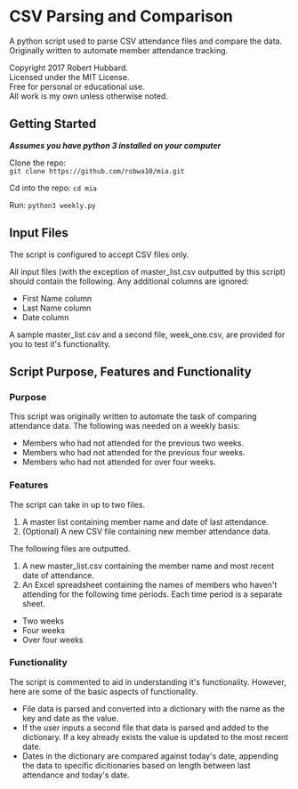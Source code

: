 # CSV Parsing and Comparison

A python script used to parse CSV attendance files and compare the data. Originally written to automate member attendance tracking.

Copyright 2017 Robert Hubbard.  
Licensed under the MIT License.  
Free for personal or educational use.  
All work is my own unless otherwise noted.

## Getting Started

**_Assumes you have python 3 installed on your computer_**  

Clone the repo:  
`git clone https://github.com/robwa10/mia.git`  

Cd into the repo: `cd mia`  

Run: `python3 weekly.py`

## Input Files  
The script is configured to accept CSV files only.  

All input files (with the exception of master_list.csv outputted by this script) should contain the following. Any additional columns are ignored:
- First Name column  
- Last Name column  
- Date column  

A sample master_list.csv and a second file, week_one.csv, are provided for you to test it's functionality.

## Script Purpose, Features and Functionality  

### Purpose
This script was originally written to automate the task of comparing attendance data. The following was needed on a weekly basis:  
- Members who had not attended for the previous two weeks.
- Members who had not attended for the previous four weeks.
- Members who had not attended for over four weeks.  

### Features  
The script can take in up to two files.
1. A master list containing member name and date of last attendance.
2. (Optional) A new CSV file containing new member attendance data.  

The following files are outputted.
1. A new master_list.csv containing the member name and most recent date of attendance.  
2. An Excel spreadsheet containing the names of members who haven't attending for the following time periods. Each time period is a separate sheet.
 - Two weeks
 - Four weeks  
 - Over four weeks


### Functionality  
The script is commented to aid in understanding it's functionality. However, here are some of the basic aspects of functionality.


- File data is parsed and converted into a dictionary with the name as the key and date as the value.  
- If the user inputs a second file that data is parsed and added to the dictionary. If a key already exists the value is updated to the most recent date.
- Dates in the dictionary are compared against today's date, appending the data to specific dicitionaries based on length between last attendance and today's date.
